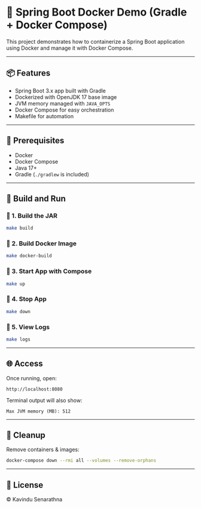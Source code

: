 # 🚀 Spring Boot Docker Demo (Gradle + Docker Compose)

This project demonstrates how to containerize a Spring Boot application using Docker and manage it with Docker Compose.

---

## 📦 Features

- Spring Boot 3.x app built with Gradle
- Dockerized with OpenJDK 17 base image
- JVM memory managed with `JAVA_OPTS`
- Docker Compose for easy orchestration
- Makefile for automation

---

## 🚧 Prerequisites

- Docker
- Docker Compose
- Java 17+
- Gradle (`./gradlew` is included)

---

## 🔧 Build and Run

### 🧱 1. Build the JAR
```bash
make build
```

### 🐳 2. Build Docker Image
```bash
make docker-build
```

### 🚀 3. Start App with Compose
```bash
make up
```

### 🛑 4. Stop App
```bash
make down
```

### 📜 5. View Logs
```bash
make logs
```

---

## 🌐 Access

Once running, open:
```
http://localhost:8080
```

Terminal output will also show:
```
Max JVM memory (MB): 512
```

---

## 🧼 Cleanup

Remove containers & images:
```bash
docker-compose down --rmi all --volumes --remove-orphans
```

---

## 📄 License

© Kavindu Senarathna
